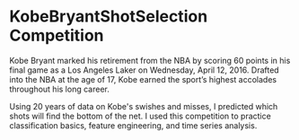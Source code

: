 # KobeBryantShotSelection Competition

Kobe Bryant marked his retirement from the NBA by scoring 60 points in his final game as a Los Angeles Laker on Wednesday, April 12, 2016. Drafted into the NBA at the age of 17, Kobe earned the sport’s highest accolades throughout his long career.

Using 20 years of data on Kobe's swishes and misses, I predicted which shots will find the bottom of the net. 
I used this competition to practice classification basics, feature engineering, and time series analysis. 
